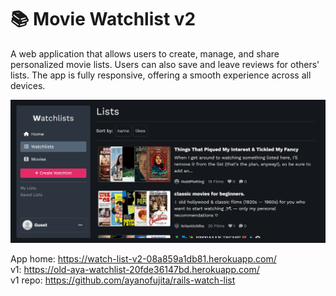 # 📚 Movie Watchlist v2

A web application that allows users to create, manage, and share personalized movie lists. Users can also save and leave reviews for others' lists. The app is fully responsive, offering a smooth experience across all devices.

![alt text](https://github.com/ayanofujita/rails-watch-list-v2/blob/master/app/assets/images/movielist2_ss.png?raw=true)

App home: https://watch-list-v2-08a859a1db81.herokuapp.com/
<br>
v1: https://old-aya-watchlist-20fde36147bd.herokuapp.com/
<br>
v1 repo: https://github.com/ayanofujita/rails-watch-list
